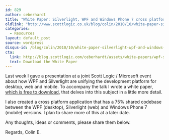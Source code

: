 ```yaml
---
id: 829
author: ceberhardt
title: "White Paper: Silverlight, WPF and Windows Phone 7 cross platform development"
oldlink: "http://www.scottlogic.co.uk/blog/colin/2010/10/white-paper-silverlight-wpf-and-windows-phone-7-cross-platform-development/"
categories:
  - Resources
layout: default_post
source: wordpress
disqus-id: /blog/colin/2010/10/white-paper-silverlight-wpf-and-windows-phone-7-cross-platform-development/
cta:
  link: http://blog.scottlogic.com/ceberhardt/assets/white-papers/wpf-silverlight.pdf
  text: Download the White Paper
---
```


Last week I gave a presentation at a joint Scott Logic / Microsoft event about how WPF and Silverlight are unifying the development platform for desktop, web and mobile. To accompany the talk I wrote a white paper, [which is free to download]({{site.baseurl}}/ceberhardt/assets/white-papers/wpf-silverlight.pdf), that delves into this subject in a little more detail.

I also created a cross platform application that has a 75% shared codebase between the WPF (desktop), Silverlight (web) and Windows Phone 7 (mobile) versions. I plan to share more of this at a later date.

Any thoughts, ideas or comments, please share them below.

Regards, Colin E.
